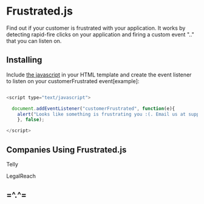 Frustrated.js
=============
Find out if your customer is frustrated with your application. It works by detecting rapid-fire clicks on your application and firing a custom event ".." that you can listen on. 


Installing
----------

Include [the javascript](frustrated.js) in your HTML template and create the event listener to listen on your customerFrustrated event[example]:

```javascript

<script type="text/javascript">

  document.addEventListener("customerFrustrated", function(e){ 
    alert("Looks like something is frustrating you :(. Email us at support@company.com and we'll help you!");
    }, false);

</script>
```

Companies Using Frustrated.js
-----------------------------
Telly

LegalReach




=^.^=
-----
